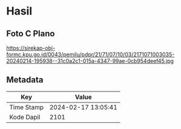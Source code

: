 # Hasil

## Foto C Plano

https://sirekap-obj-formc.kpu.go.id/0043/pemilu/pdpr/21/71/07/10/03/2171071003035-20240214-195938--31c0a2c1-015a-4347-99ae-0cb954deef45.jpg


## Metadata

| Key        | Value               |
| ---------- | ------------------- |
| Time Stamp | 2024-02-17 13:05:41 |
| Kode Dapil | 2101                |



